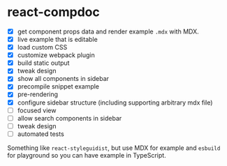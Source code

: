 # react-compdoc

- [x] get component props data and render example `.mdx` with MDX.
- [x] live example that is editable
- [x] load custom CSS
- [x] customize webpack plugin
- [x] build static output
- [x] tweak design
- [x] show all components in sidebar
- [x] precompile snippet example
- [x] pre-rendering
- [x] configure sidebar structure (including supporting arbitrary mdx file)
- [ ] focused view
- [ ] allow search components in sidebar
- [ ] tweak design
- [ ] automated tests

Something like `react-styleguidist`, but use MDX for example and `esbuild` for playground so you can have example in TypeScript.
